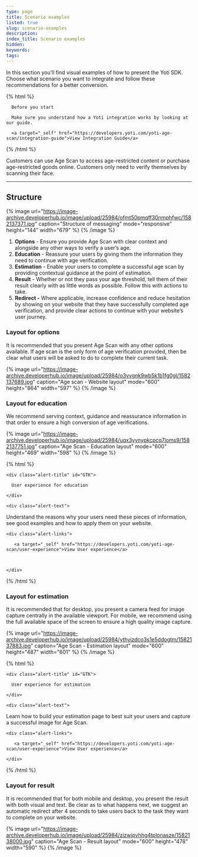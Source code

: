 ```yaml
---
type: page
title: Scenario examples
listed: true
slug: scenario-examples
description: 
index_title: Scenario examples
hidden: 
keywords: 
tags: 
---
```


In this section you’ll find visual examples of how to present the Yoti SDK. Choose what scenario you want to integrate and follow these recommendations for a better conversion.

{% html %}
<div class="alert-BYS">

   <div class="alert-title" id="BYS">

      Before you start

   </div>

   <div class="alert-text" >

      Make sure you understand how a Yoti integration works by looking at our guide.
   </div>

   <div class="alert-links"> 

     

      <a target="_self" href="https://developers.yoti.com/yoti-age-scan/integration-guide">View Integration Guide</a> 

   </div>

</div>
{% /html %}

Customers can use Age Scan to access age-restricted content or purchase age-restricted goods online. Customers only need to verify themselves by scanning their face.

---

## Structure

{% image url="https://image-archive.developerhub.io/image/upload/25984/ofmt50pmqff30nmphfwc/1582137371.jpg" caption="Structure of messaging" mode="responsive" height="144" width="679" %}
{% /image %}

1. **Options** - Ensure you provide Age Scan with clear context and alongside any other ways to verify a user’s age.
2. **Education** - Reassure your users by giving them the information they need to continue with age verification.
3. **Estimation** - Enable your users to complete a successful age scan by providing contextual guidance at the point of estimation.
4. **Result** - Whether or not they pass your age threshold, tell them of their result clearly with as little words as possible. Follow this with actions to take.
5. **Redirect -** Where applicable, increase confidence and reduce hesitation by showing on your website that they have successfully completed age verification, and provide clear actions to continue with your website’s user journey.

### Layout for options

It is recommended that you present Age Scan with any other options available. If age scan is the only form of age verification provided, then be clear what users will be asked to do to complete their current task.

{% image url="https://image-archive.developerhub.io/image/upload/25984/o3vvgnk9wb5k1b1fg0gl/1582137689.jpg" caption="Age scan - Website layout" mode="600" height="864" width="597" %}
{% /image %}

### Layout for education

We recommend serving context, guidance and reassurance information in that order to ensure a high conversion of age verifications.

{% image url="https://image-archive.developerhub.io/image/upload/25984/uqx3yynypkcpcq7loms9/1582137751.jpg" caption="Age Scan - Education layout" mode="600" height="469" width="598" %}
{% /image %}

{% html %}
<div class="alert-GTK">

    <div class="alert-title" id="GTK">

      User experience for education

    </div>

    <div class="alert-text">
Understand the reasons why your users need these pieces of information, see good examples and how to apply them on your website.    </div>

    <div class="alert-links"> 

       <a target="_self" href="https://developers.yoti.com/yoti-age-scan/user-experience">View User experience</a>



    </div>

</div>
{% /html %}

### Layout for estimation

It is recommended that for desktop, you present a camera feed for image capture centrally in the available viewport. For mobile, we recommend using the full available space of the screen to ensure a high quality image capture.

{% image url="https://image-archive.developerhub.io/image/upload/25984/ythyizdco3s1e5ddogtm/1582137883.jpg" caption="Age Scan - Estimation layout" mode="600" height="487" width="601" %}
{% /image %}

{% html %}
<div class="alert-GTK">

    <div class="alert-title" id="GTK">

      User experience for estimation

    </div>

    <div class="alert-text">

Learn how to build your estimation page to best suit your users and capture a successful image for Age Scan.    </div>

    <div class="alert-links"> 

       <a target="_self" href="https://developers.yoti.com/yoti-age-scan/user-experience">View User experience</a>

    </div>

</div>
{% /html %}

### Layout for result

It is recommended that for both mobile and desktop, you present the result with both visual and text. Be clear as to what happens next, we suggest an automatic redirect after 4 seconds to take users back to the task they want to complete on your website.

{% image url="https://image-archive.developerhub.io/image/upload/25984/zizwjpvhhg4tplonasze/1582138000.jpg" caption="Age Scan - Result layout" mode="600" height="478" width="590" %}
{% /image %}